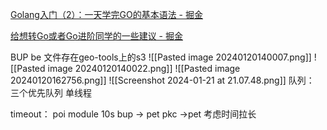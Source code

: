 [Golang入门（2）：一天学完GO的基本语法 - 掘金](https://juejin.cn/post/6844904117450571790?searchId=20231025152038FCB5D07722B242B3BC2D)

[给想转Go或者Go进阶同学的一些建议 - 掘金](https://juejin.cn/post/7147939014870302756?searchId=20231025152038FCB5D07722B242B3BC2D)

BUP be
文件存在geo-tools上的s3
![[Pasted image 20240120140007.png]]
![[Pasted image 20240120140022.png]]
![[Pasted image 20240120162756.png]]
![[Screenshot 2024-01-21 at 21.07.48.png]]
队列： 三个优先队列
	 单线程


timeout：
		poi  module 10s
		 bup -> pet
		 pkc ->pet 
		 考虑时间拉长